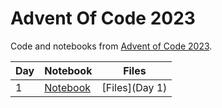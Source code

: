 # Advent Of Code 2023


Code and notebooks from [Advent of Code 2023](https://adventofcode.com/2023).

| Day | Notebook | Files |
| --- | --- | --- |
| 1 | [Notebook](docs/Day-1.html) | [Files](Day 1)|

